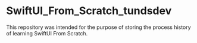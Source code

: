 # SwiftUI_From_Scratch_tundsdev
This repository was intended for the purpose of storing the process history of learning SwiftUI From Scratch.
